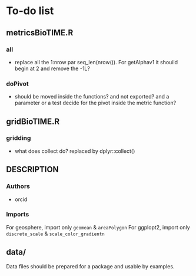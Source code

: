 # To-do list

## metricsBioTIME.R
### all
 - replace all the 1:nrow par seq_len(nrow()). For getAlphav1 it shouild begin at 2 and remove the -1L?

### doPivot
 - should be moved inside the functions? and not exported? and a parameter or a test decide for the pivot inside the metric function?

## gridBioTIME.R
### gridding
 - what does collect do? replaced by dplyr::collect()

## DESCRIPTION
### Authors
 - orcid

### Imports
For geosphere, import only `geomean` & `areaPolygon`
For ggplopt2, import only `discrete_scale` & `scale_color_gradientn`

## data/
Data files should be prepared for a package and usable by examples.
